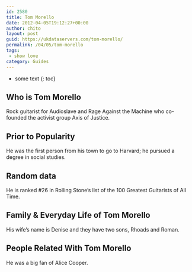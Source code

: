 ```yaml
---
id: 2580
title: Tom Morello
date: 2012-04-05T19:12:27+00:00
author: chito
layout: post
guid: https://ukdataservers.com/tom-morello/
permalink: /04/05/tom-morello
tags:
 - show love
category: Guides
---
```


* some text
{: toc}
          
          
## Who is  Tom Morello
                  
                  
                  
Rock guitarist for Audioslave and Rage Against the Machine who co-founded the activist group Axis of Justice.
                  
                
                
                
## Prior to Popularity 
                  
                  
                  
He was the first person from his town to go to Harvard; he pursued a degree in social studies.
                  
                
                
                
## Random data 
                  
                  
                  
He is ranked #26 in Rolling Stone&#8217;s list of the 100 Greatest Guitarists of All Time.
                  
                
                
                
## Family & Everyday Life of Tom Morello
                  
                  
                  
His wife&#8217;s name is Denise and they have two sons, Rhoads and Roman.
                  
                
                
                
## People Related With  Tom Morello
                  
                  
                  
He was a big fan of Alice Cooper.
                  
                
              
            
          
          
          
    
    
  
